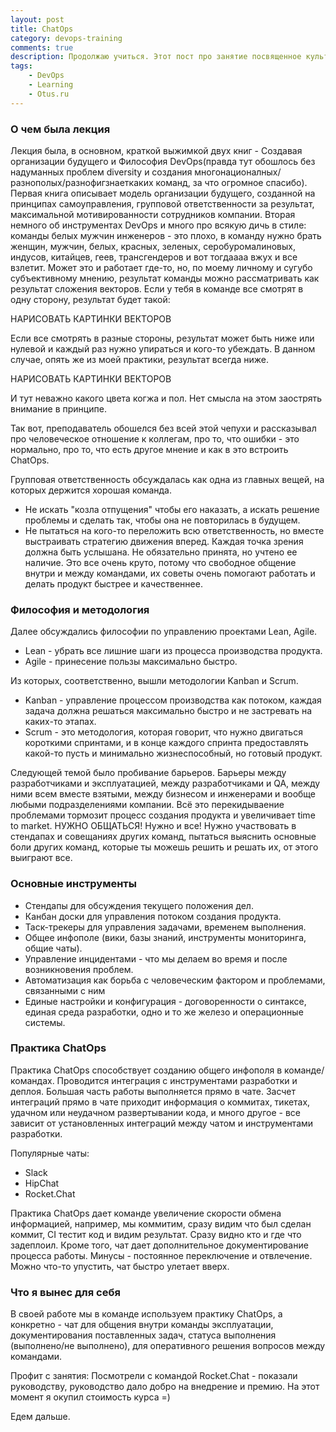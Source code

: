 ```yaml
---
layout: post
title: ChatOps
category: devops-training
comments: true
description: Продолжаю учиться. Этот пост про занятие посвященное культурному взаимодействию, командной работе и ChatOps, что, как, о чем. Также про знакомство с Travis CI
tags:
    - DevOps
    - Learning
    - Otus.ru
---
```

### О чем была лекция

Лекция была, в основном, краткой выжимкой двух книг - Создавая организации будущего и Философия DevOps(правда тут обошлось без надуманных проблем diversity и создания многонационалных/разнополых/разнофигзнаеткаких команд, за что огромное спасибо). Первая книга описывает модель организации будущего, созданной на принципах самоуправления, групповой ответственности за результат, максимальной мотивированности сотрудников компании. Вторая немного об инструментах DevOps и много про всякую дичь в стиле: команды белых мужчин инженеров - это плохо, в команду нужно брать женщин, мужчин, белых, красных, зеленых, серобуромалиновых, индусов, китайцев, геев, трансгендеров и вот тогдаааа вжух и все взлетит. Может это и работает где-то, но, по моему личному и сугубо субъективному мнению, результат команды можно рассматривать как результат сложения векторов. Если у тебя в команде все смотрят в одну сторону, результат будет такой:

НАРИСОВАТЬ КАРТИНКИ ВЕКТОРОВ

Если все смотрять в разные стороны, результат может быть ниже или нулевой и каждый раз нужно упираться и кого-то убеждать. В данном случае, опять же из моей практики, результат всегда ниже.

НАРИСОВАТЬ КАРТИНКИ ВЕКТОРОВ

И тут неважно какого цвета когжа и пол. Нет смысла на этом заострять внимание в принципе.

Так вот, преподаватель обошелся без всей этой чепухи и рассказывал про человеческое отношение к коллегам, про то, что ошибки - это нормально, про то, что есть другое мнение и как в это встроить ChatOps.

Групповая ответственность обсуждалась как одна из главных вещей, на которых держится хорошая команда. 
- Не искать "козла отпущения" чтобы его наказать, а искать решение проблемы и сделать так, чтобы она не повторилась в будущем. 
- Не пытаться на кого-то переложить всю ответственность, но вместе выстраивать стратегию движения вперед. Каждая точка зрения должна быть услышана. Не обязательно принята, но учтено ее наличие. 
Это все очень круто, потому что свободное общение внутри и между командами, их советы очень помогают работать и делать продукт быстрее и качественнее.

### Философия и методология

Далее обсуждались философии по управлению проектами Lean, Agile.
- Lean - убрать все лишние шаги из процесса производства продукта. 
- Agile - принесение пользы максимально быстро. 
 
Из которых, соответственно, вышли методологии Kanban и Scrum. 
- Kanban - управление процессом производства как потоком, каждая задача должна решаться максимально быстро и не застревать на каких-то этапах. 
- Scrum - это методология, которая говорит, что нужно двигаться короткими спринтами, и в конце каждого спринта предоставлять какой-то пусть и минимально жизнеспособный, но готовый продукт.

Следующей темой было пробивание барьеров. Барьеры между разработчиками и эксплуатацией, между разработчиками и QA, между ними всем вместе взятыми, между бизнесом и инженерами и вообще любыми подразделениями компании. Всё это перекидываение проблемами тормозит процесс создания продукта и увеличивает time to market. НУЖНО ОБЩАТЬСЯ! Нужно и все! Нужно участвовать в стендапах и совещаниях других команд, пытаться выяснить основные боли других команд, которые ты можешь решить и решать их, от этого выиграют все.

### Основные инструменты

- Стендапы для обсуждения текущего положения дел.
- Канбан доски для управления потоком создания продукта.
- Таск-трекеры для управления задачами, временем выполнения.
- Общее инфополе (вики, базы знаний, инструменты мониторинга, общие чаты).
- Управление инцидентами - что мы делаем во время и после возникновения проблем.
- Автоматизация как борьба с человеческим фактором и проблемами, связанными с ним
- Единые настройки и конфигурация - договоренности о синтаксе, единая среда разработки, одно и то же железо и операционные системы.

### Практика ChatOps

Практика ChatOps способствует созданию общего инфополя в команде/командах. Проводится интеграция с инструментами разработки и деплоя. Большая часть работы выполняется прямо в чате. Засчет интеграций прямо в чате приходит информация о коммитах, тикетах, удачном или неудачном развертывании кода, и много другое - все зависит от установленных интеграций между чатом и инструментами разработки. 

Популярные чаты:

- Slack
- HipChat
- Rocket.Chat

Практика ChatOps дает команде увеличение скорости обмена информацией, например, мы коммитим, сразу видим что был сделан коммит, CI тестит код и видим результат. Сразу видно кто и где что задеплоил. Кроме того, чат дает дополнительное документирование процесса работы.
Минусы - постоянное переключение и отвлечение. Можно что-то упустить, чат быстро улетает вверх.

### Что я вынес для себя

В своей работе мы в команде используем практику ChatOps, а конкретно - чат для общения внутри команды эксплуатации, документирования поставленных задач, статуса выполнения (выполнено/не выполнено), для оперативного решения вопросов между командами.

Профит с занятия: Посмотрели с командой Rocket.Chat - показали руководству, руководство дало добро на внедрение и премию. На этот момент я окупил стоимость курса =)

Едем дальше.